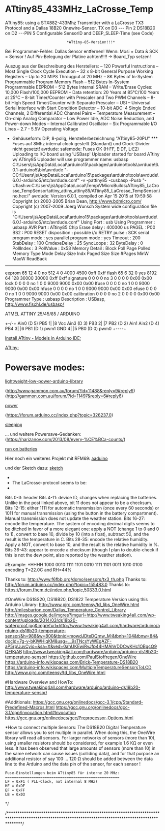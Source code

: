 # ATtiny85_433MHz_LaCrosse_Temp
ATtiny85: using a STX882-433Mhz Transmitter with a LaCrosse TX3 Protocol and a Dallas 18B20 Onewire-Sensor.
    TX on D3 --- Pin 2
    DS18B20 on D2 ---PIN 5
    Configurable SensorID and DEEP_SLEEP-Time (see Code) 

                                *ATtiny-85-Version!!!*

   Bei Programmer-Fehler: Dallas Sensor entfernen! Wenn: Mosi = Data & SCK = Sensor !
   Auf Pin-Belegung der Platine achten!!!!! -> Board_Typ setzen!

Auszug aus der Beschreibung des Herstellers:
– 120 Powerful Instructions – Most Single Clock Cycle Execution
– 32 x 8-bit General Purpose Working Registers
– Up to 20 MIPS Througput at 20 MHz
– 8K Bytes of In-System Programmable Program Memory Flash
– 512 Bytes In-System Programmable EEPROM
– 512 Bytes Internal SRAM
– Write/Erase Cycles: 10,000 Flash/100,000 EEPROM
– Data retention: 20 Years at 85°C/100 Years at 25°C
– 8-bit Timer/Counter with Prescaler and Two PWM Channels
– 8-bit High Speed Timer/Counter with Separate Prescaler
– USI – Universal Serial Interface with Start Condition Detector
– 10-bit ADC: 4 Single Ended Channels, 2 Differential ADC Channel Pairs
– Temperature Measurement
– On-chip Analog Comparator
– Low Power Idle, ADC Noise Reduction, and Power-down Modes
– Internal Calibrated Oscillator
– Six Programmable I/O Lines
– 2.7 - 5.5V Operating Voltage
- Gehäuseform: DIP, 8-polig, Herstellerbezeichnung "ATtiny85-20PU"
*** Fuses auf 8Mhz internal clock gestellt (Standard) und Clock-Divider nicht gesetzt!
avrdude: safemode: Fuses OK (H:FF, E:DF, L:E2)
Uploading to I/O board using 'USBasp'
Uploader started for board ATtiny w/ ATtiny85
Uploader will use programmer name: usbasp
C:\Users\js\AppData\Local\arduino15\packages\arduino\tools\avrdude\6.0.1-arduino5\bin\avrdude "-CC:\Users\js\AppData\Local\arduino15\packages\arduino\tools\avrdude\6.0.1-arduino5/etc/avrdude.conf" -v -pattiny85 -cusbasp -Pusb "-Uflash:w:C:\Users\js\AppData\Local\Temp\VMicroBuilds\ATtiny85_LaCrosse_TempSensor\attiny_attiny_attiny85/ATtiny85_LaCrosse_TempSensor.ino.hex:i"
avrdude: Version 6.0.1, compiled on Apr 15 2015 at 19:59:58
Copyright (c) 2000-2005 Brian Dean, http://www.bdmicro.com/
Copyright (c) 2007-2009 Joerg Wunsch
System wide configuration file is "C:\Users\js\AppData\Local\arduino15\packages\arduino\tools\avrdude\6.0.1-arduino5/etc/avrdude.conf"
Using Port                    : usb
Using Programmer              : usbasp
AVR Part                      : ATtiny85
Chip Erase delay              : 400000 us
PAGEL                         : P00
BS2                           : P00
RESET disposition             : possible i/o
RETRY pulse                   : SCK
serial program mode           : yes
parallel program mode         : yes
Timeout                       : 200
StabDelay                     : 100
CmdexeDelay                   : 25
SyncLoops                     : 32
ByteDelay                     : 0
PollIndex                     : 3
PollValue                     : 0x53
Memory Detail                 :
Block Poll               Page                       Polled
Memory Type Mode Delay Size  Indx Paged  Size   Size #Pages MinW  MaxW   ReadBack
----------- ---- ----- ----- ---- ------ ------ ---- ------ ----- ----- ---------
eeprom        65    12     4    0 no        512    4      0  4000  4500 0xff 0xff
flash         65     6    32    0 yes      8192   64    128 30000 30000 0xff 0xff
signature      0     0     0    0 no          3    0      0     0     0 0x00 0x00
lock           0     0     0    0 no          1    0      0  9000  9000 0x00 0x00
lfuse          0     0     0    0 no          1    0      0  9000  9000 0x00 0x00
hfuse          0     0     0    0 no          1    0      0  9000  9000 0x00 0x00
efuse          0     0     0    0 no          1    0      0  9000  9000 0x00 0x00
calibration    0     0     0    0 no          2    0      0     0     0 0x00 0x00
Programmer Type : usbasp
Description     : USBasp, http://www.fischl.de/usbasp/


ATMEL ATTINY 25/45/85 / ARDUINO

+-\/-+
Ain0 (D 5) PB5  1|    |8  Vcc
Ain3 (D 3) PB3  2|    |7  PB2 (D 2) Ain1
Ain2 (D 4) PB4  3|    |6  PB1 (D 1) pwm1
GND  4|    |5  PB0 (D 0) pwm0
+----+

[Install ATtiny - Models in Arduino IDE:](http://highlowtech.org/?p=1695)

[ATtiny:](https://cpldcpu.wordpress.com/2014/04/25/the-nanite-85/)

Powersave modes:
================
[lightweight-low-power-arduino-library](http://www.rocketscream.com/blog/2011/07/04/lightweight-low-power-arduino-library/)

(http://www.gammon.com.au/forum/?id=11488&reply=9#reply9)
(http://gammon.com.au/forum/?id=11497&reply=6#reply6)

[power](http://www.gammon.com.au/power)

(https://forum.arduino.cc/index.php?topic=326237.0)

[sleeping](https://www.insidegadgets.com/2011/02/05/reduce-attiny-power-consumption-by-sleeping-with-the-watchdog-timer/)

... und weitere Powersave-Gedanken:
(https://harizanov.com/2013/08/every-%CE%BCa-counts/)

[run on batteries](http://electronics.stackexchange.com/questions/49182/how-can-i-get-my-atmega328-to-run-for-a-year-on-batteries)

Hier noch ein weiteres Projekt mit RFM69:
[aaduino](http://johan.kanflo.com/the-aaduino/)

und der Sketch dazu:
[sketch](https://github.com/kanflo/aaduino)

*
* The LaCrosse-protocol seems to be:
*
Bits 0-3: header
Bits 4-11: device ID, changes when replacing the batteries. Unlike in the post linked above, bit 11 does not appear to be a checksum.
Bits 12-15: either 1111 for automatic transmission (once every 60 seconds) or 1011 for manual transmission (using the button in the battery compartment). Manual transmission does not update the weather station.
Bits 16-27: encode the temperature. The system of encoding decimal digits seems to be ditched in favor of a more elegant one: apply a NOT (change 1 to 0 and 0 to 1), convert to base 10, divide by 10 (into a float), subtract 50, and the result is the temperature in C.
Bits 28-35: encode the relative humidity. Apply a NOT, convert to base 10, and the result is the relative humidity in %.
Bits 36-43: appear to encode a checksum (though I plan to double-check if this is not the dew point, also reported by the weather station).

#Example:
*HHHH 1000 0010 1111 1101 0010 1111 1101 0011 1010 0100
encoding T=22.0C and RH=44%

 Thanks to: http://www.f6fbb.org/domo/sensors/tx3_th.php
 Thanks to: http://forum.arduino.cc/index.php?topic=155483.0
 Thanks to: https://forum.fhem.de/index.php/topic,50333.0.html

  #OneWire DS18S20, DS18B20, DS1822 Temperature Version 
  using this Arduino Library: http://www.pjrc.com/teensy/td_libs_OneWire.html  
  http://milesburton.com/Dallas_Temperature_Control_Library
  http://images.google.de/imgres?imgurl=http://www.tweaking4all.com/wp-content/uploads/2014/03/ds18b20-waterproof.jpg&imgrefurl=http://www.tweaking4all.com/hardware/arduino/arduino-ds18b20-temperature-sensor/&h=988&w=800&tbnid=mowdJDteDQmw_M:&tbnh=104&tbnw=84&docid=7g-v-bKlWHiqKM&usg=__9sTNcsYyWEgAZF-aP5rpUuvCyio=&sa=X&ved=0ahUKEwiRvJfp44HMAhVDDCwKHc1OBgcQ9QEIKjAB
  http://www.tweaking4all.com/hardware/arduino/arduino-ds18b20-temperature-sensor/
  https://github.com/PaulStoffregen/OneWire
  https://arduino-info.wikispaces.com/Brick-Temperature-DS18B20
  https://arduino-info.wikispaces.com/MultipleTemperatureSensorsToLCD
  http://www.pjrc.com/teensy/td_libs_OneWire.html

  #Hardware Overview and HowTo:
  http://www.tweaking4all.com/hardware/arduino/arduino-ds18b20-temperature-sensor/

  #Additionals:
  https://gcc.gnu.org/onlinedocs/gcc-3.1/cpp/Standard-Predefined-Macros.html
  https://gcc.gnu.org/onlinedocs/gcc-3.1/cpp/Invocation.html#Invocation
  https://gcc.gnu.org/onlinedocs/gcc/Preprocessor-Options.html


*How to connect multiple Sensors:
The DS18B20 Digital Temperature sensor allows you to set multiple in parallel. When doing this, the OneWire library will read all sensors.
For larger networks of sensors (more than 10), using smaller resistors should be considered, for example 1.6 KΩ or even less.
It has been observed that large amounts of sensors (more than 10) in the same network can cause issues (colliding data),
and for that purpose an additional resistor of say 100 … 120 Ω should be added between the data line to the Arduino and the data pin of the sensor, for each sensor !


    Fuse-Einstellungen beim ATtiny85 für interne 20 MHz:
    ====================================================
    LF = 0xF1 ( PLL-Clock, not internal 8 MHz)
    HF = 0xDF
    EF = 0xFF
    LB = 0x03

    
*/

/******************************************************************************************************************************************************/
